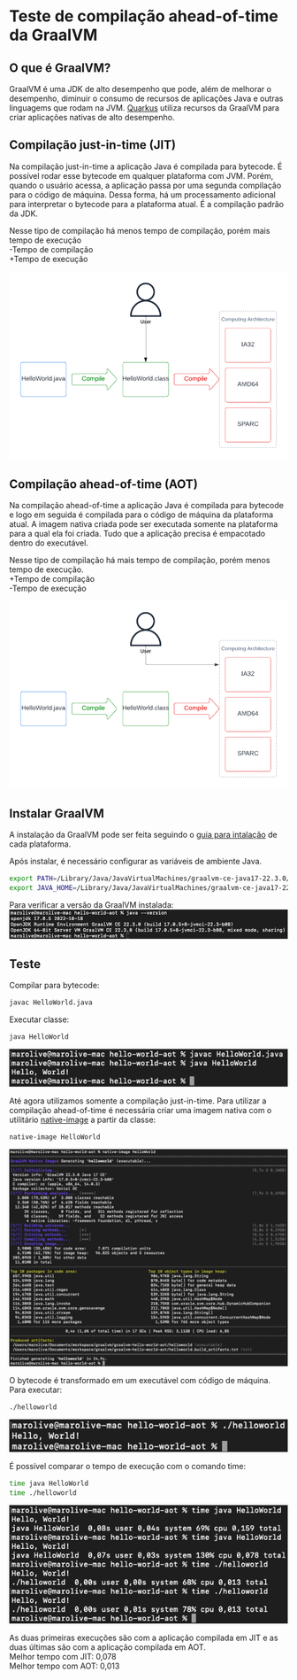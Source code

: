 # Teste de compilação ahead-of-time da GraalVM

## O que é GraalVM?

GraalVM é uma JDK de alto desempenho que pode, além de melhorar o desempenho, diminuir o consumo de recursos de aplicações Java e outras linguagems que rodam na JVM. [Quarkus](https://quarkus.io/) utiliza recursos da GraalVM para criar aplicações nativas de alto desempenho.

## Compilação just-in-time (JIT)
Na compilação just-in-time a aplicação Java é compilada para bytecode. É possível rodar esse bytecode em qualquer plataforma com JVM. Porém, quando o usuário acessa, a aplicação passa por uma segunda compilação para o código de máquina. Dessa forma, há um processamento adicional para interpretar o bytecode para a plataforma atual. É a compilação padrão da JDK.

Nesse tipo de compilação há menos tempo de compilação, porém mais tempo de execução  
-Tempo de compilação  
+Tempo de execução

![just-in-time](/resources/img/just-in-time.png "just-in-time")

## Compilação ahead-of-time (AOT)

Na compilação ahead-of-time a aplicação Java é compilada para bytecode e logo em seguida é compilada para o código de máquina da plataforma atual. A imagem nativa criada pode ser executada somente na plataforma para a qual ela foi criada. Tudo que a aplicação precisa é empacotado dentro do executável.

Nesse tipo de compilação há mais tempo de compilação, porém menos tempo de execução.  
+Tempo de compilação  
-Tempo de execução

![ahead-of-time](/resources/img/ahead-of-time.png "ahead-of-time")

## Instalar GraalVM

A instalação da GraalVM pode ser feita seguindo o [guia para intalação](https://www.graalvm.org/22.3/docs/getting-started/#install-graalvm) de cada plataforma.

Após instalar, é necessário configurar as variáveis de ambiente Java.

```bash
export PATH=/Library/Java/JavaVirtualMachines/graalvm-ce-java17-22.3.0/Contents/Home/bin:$PATH
export JAVA_HOME=/Library/Java/JavaVirtualMachines/graalvm-ce-java17-22.3.0/Contents/Home
```

Para verificar a versão da GraalVM instalada:
![java-version](/resources/img/java-version.png "Versão do Java")

## Teste

Compilar para bytecode:
```bash
javac HelloWorld.java
```

Executar classe:
```bash
java HelloWorld
```
![execute-class](/resources/img/execute-class.png "Executar classe")

Até agora utilizamos somente a compilação just-in-time. Para utilizar a compilação ahead-of-time é necessária criar uma imagem nativa com o utilitário [native-image](https://www.graalvm.org/22.3/reference-manual/native-image/#install-native-image) a partir da classe:
```bash
native-image HelloWorld
```
![native-image](/resources/img/native-image.png "Imagem nativa")

O bytecode é transformado em um executável com código de máquina. Para executar:
```bash
./helloworld
```
![execute-native-image](/resources/img/execute-native-image.png "Executar imagem nativa")

É possível comparar o tempo de execução com o comando time:
```bash
time java HelloWorld
time ./helloworld
```
![execution-time](/resources/img/execution-time.png "Tempo de execução")

As duas primeiras execuções são com a aplicação compilada em JIT e as duas últimas são com a aplicação compilada em AOT.  
Melhor tempo com JIT: 0,078  
Melhor tempo com AOT: 0,013